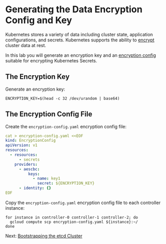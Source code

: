 # Generating the Data Encryption Config and Key

Kubernetes stores a variety of data including cluster state, application configurations, and secrets. Kubernetes supports the ability to [encrypt](https://kubernetes.io/docs/tasks/administer-cluster/encrypt-data) cluster data at rest.

In this lab you will generate an encryption key and an [encryption config](https://kubernetes.io/docs/tasks/administer-cluster/encrypt-data/#understanding-the-encryption-at-rest-configuration) suitable for encrypting Kubernetes Secrets.

## The Encryption Key

Generate an encryption key:

```shell
ENCRYPTION_KEY=$(head -c 32 /dev/urandom | base64)
```

## The Encryption Config File

Create the `encryption-config.yaml` encryption config file:

```yaml
cat > encryption-config.yaml <<EOF
kind: EncryptionConfig
apiVersion: v1
resources:
  - resources:
      - secrets
    providers:
      - aescbc:
          keys:
            - name: key1
              secret: ${ENCRYPTION_KEY}
      - identity: {}
EOF
```

Copy the `encryption-config.yaml` encryption config file to each controller instance:

```shell
for instance in controller-0 controller-1 controller-2; do
  gcloud compute scp encryption-config.yaml ${instance}:~/
done
```

Next: [Bootstrapping the etcd Cluster](07-bootstrapping-etcd.md)